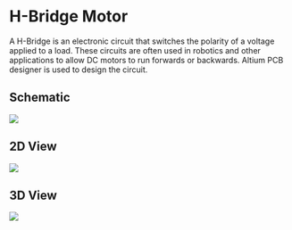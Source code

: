 
# H-Bridge Motor

 A H-Bridge is an electronic circuit that switches the polarity of a voltage applied to a load. These circuits are often used in robotics and other applications to allow DC motors to run forwards or backwards. Altium PCB designer is used to design the circuit.

## Schematic 

<img src="https://firebasestorage.googleapis.com/v0/b/h-bridge-motor.appspot.com/o/schematic.PNG?alt=media&token=e64c3d2a-818b-4ba6-91cf-0d5fcd30e3c7"></img>

## 2D View 

<img src="https://firebasestorage.googleapis.com/v0/b/h-bridge-motor.appspot.com/o/2D.PNG?alt=media&token=4ebe4a99-26c5-4747-9a51-f971b6669e97"></img>

## 3D View

<img src="https://firebasestorage.googleapis.com/v0/b/h-bridge-motor.appspot.com/o/3D.PNG?alt=media&token=287020c2-0c5e-4f86-bc63-50777a0434a8"></img>
